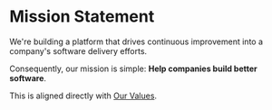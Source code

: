 # Mission Statement

We're building a platform that drives continuous improvement into a company's software delivery efforts. 

Consequently, our mission is simple: **Help companies build better software**.

This is aligned directly with [Our Values](https://github.com/pinpt/handbook/blob/master/pinpt-values.md).
